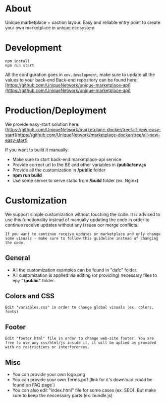 # About
Unique marketplace + uaction layour. Easy and reliable entry point to create your own marketplace in unique ecosystem.
# Development
```
npm install
npm run start
```
All the configuration goes in ```env.development```, make sure to update all the values to your back-end
Back-end repository can be found here: [https://github.com/UniqueNetwork/unique-marketplace-api](https://github.com/UniqueNetwork/unique-marketplace-api)

# Production/Deployment
We provide easy-start solution here: [https://github.com/UniqueNetwork/marketplace-docker/tree/all-new-easy-start](https://github.com/UniqueNetwork/marketplace-docker/tree/all-new-easy-start)

If you want to build it manually:
- Make sure to start back-end marketplace-api service
- Provide correct url to the BE and other variables in **/public/env.js**
- Provide all the customization in **/public** folder
- **npm run build**
- Use some server to serve static from **/build** folder (ex. Nginx)

# Customization
We support simple customization without touching the code. It is advised to use this functionality instead of manually updating the code in order to continue receive updates without any issues oor merge conflicts.

```
If you want to continue receive updates on marketplace and only change some visuals - make sure to follow this guideline instead of changing the code.
```

## General
- All the customization examples can be found in "dafc" folder.
- All customization is applied via editing (or providing) necessary files to еру  **"/public"** folder.
## Colors and CSS
```
Edit "variables.css" in order to change global visuals (ex. colors, fonts)
```
## Footer
```
Edit "footer.html" file in order to change web-site footer. You are free to use any css/html/js inside it, it will be aplied as provided with no restrictions or interferences.
```

## Misc
- You can provide your own logo.png
- You can provide your own Terms.pdf (link for it's download could be found on FAQ page`)
- You can also edit "index.html" file for some cases (ex. SEO). But make sure to keep the neccessary parts (ex. bundle.js)